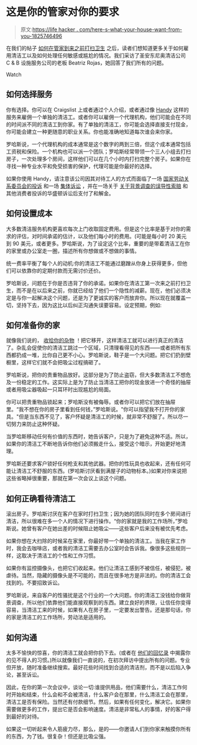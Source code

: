 # 这是你的管家对你的要求

> 原文:[https://life hacker . com/here-s-what-your-house-want-from-you-1825746496](https://lifehacker.com/here-s-what-your-housekeeper-wants-from-you-1825746496)

在我们的帖子 [如何在管家到来之前打扫卫生](https://lifehacker.com/how-to-clean-up-for-the-house-cleaner-1825178756) 之后，读者们想知道更多关于如何雇用清洁工以及如何处理任何敏感或尴尬的情况。我们采访了圣安东尼奥清洁公司 C & B 设施服务公司的老板 Beatriz Rojas，她回答了我们所有的问题。

Watch

## **如何选择服务**

你有选择。你可以在 Craigslist 上或者通过个人介绍，或者通过像 [Handy](https://www.handy.com/) 这样的服务来雇佣一个单独的清洁工。或者你可以雇佣一个代理机构，他们可能会在不同的时间派不同的清洁工到你家。有了单独的清洁工，你可能会选择直接支付现金，你可能会建立一种更随意的职业关系。你也能准确地知道每次谁会来你家。

罗哈斯说，一个代理机构的成本通常是这个数字的两到三倍，但这个成本通常包括工资税和保险。一个机构也可以派一个团队；罗哈斯经常带领一个三人小组去打扫房子，一次处理多个房间，这样他们可以在几个小时内打扫完整个房子。如果你在寻找一种专业水平和免受损害的保护，代理可能是你最好的选择。

如果你使用 Handy，请注意该公司因其对待工人的方式而面临了一场 [国家劳动关系委员会的投诉](https://www.bloomberg.com/news/articles/2017-08-31/u-s-labor-board-complaint-says-on-demand-cleaners-are-employees) 和一场 [集体诉讼](http://valleywag.gawker.com/handy-sued-for-being-a-hellscape-of-labor-code-violatio-1657889316) ，并在一场关于 [关于背景调查的误导性索赔](https://oag.dc.gov/release/handy-technologies-pay-restitution-dc-consumers) 和其他消费者投诉的华盛顿诉讼后支付了和解金。

## **如何设置成本**

大多数清洁服务机构更喜欢每次上门收取固定费用。但是这个比率是基于对你的需求的评估，对时间承诺的估计，以及他们每小时的费用。(可能是每小时 20 美元到 90 美元，或者更多。罗哈斯说，为了设定这个比率，重要的是带着清洁工在你的家里或办公室走一圈，描述所有你想做或不想做的事情。

统一费率平衡了每个人的动机:你的清洁工不能通过磨蹭从你身上获得更多，但他们可以依靠你的定期付款而无需讨价还价。

罗哈斯说，问题在于你是否违背了你的承诺。如果你在清洁工第一次来之前打扫卫生，而不是在以后来之前，你就已经给了他们一个隐性的减薪。现在，他们必须决定是与你一起解决这个问题，还是为了更诚实的客户而放弃你。所以现在就覆盖一切，坚持下去，因为这比以后纠正沟通失误要容易。设定预期，例如:

## **如何准备你的家**

就像我们说的， [收拾你的杂物](https://lifehacker.com/how-to-clean-up-for-the-house-cleaner-1825178756) ！把它移开，这样清洁工就可以进行真正的清洁了。杂乱会促使你的清洁工跳过一个区域，只清理看得见的东西——或者把所有东西都扔成一堆，比你自己更不小心。罗哈斯说，鞋子是一个大问题。把它们扔到壁橱里，这样它们就不会把吸尘过程搞砸了。

罗哈斯说，把你的贵重物品放好。这部分是为了防止盗窃，但大多数清洁工不想危及一份稳定的工作。这实际上是为了防止当清洁工把你的现金放进一个奇怪的抽屉或者用吸尘器吸起一只耳环时出现尴尬的局面。

你可以把贵重物品锁起来；罗哈斯没有被侮辱。或者你可以把它们放在抽屉里。“我不想在你的房子里看到任何钱，”罗哈斯说。"你可以指望我不打开你的家具。"但是当东西不见了，客户怀疑是清洁工的时候，就非常不舒服了。所以尽一切努力来防止这种怀疑。

当罗哈斯移动任何有价值的东西时，她告诉客户，只是为了避免这种不适。所以，如果你的清洁工不断地告诉你他们必须搬走什么，接受这个暗示，开始更好地清理。

罗哈斯还要求客户锁好任何枪支和其他武器。把你的性玩具也收起来，还有任何可能让清洁工不舒服的东西。(罗哈斯讨厌看到满屋子的动物标本。)如果对你来说把这些省略掉很重要，那就在第一次会议上谈这个问题。

## **如何正确看待清洁工**

滚出房子。罗哈斯讨厌在客户在家时打扫卫生；因为她的团队同时在多个房间进行清洁，所以很难在多一个人的情况下进行操作。“你的家就是我的工作场所，”罗哈斯说。她曾有客户在她出差的时候阻止她吸尘——这些客户后来没有被优先考虑。

如果你想在大扫除的时候呆在家里，你最好带一个单独的清洁工。当我在家工作时，我会去咖啡店，或者我的清洁工需要去办公室时会告诉我。像很多这些规则一样，这取决于清洁工的个性和工作习惯。

如果你有监控摄像头，也把它们收起来。他们让清洁工感到不被信任，被侵犯，被虐待。当然，隐藏的摄像头是不可能的，而且在很多地方是非法的。你的清洁工会找到的。不要招致诉讼。

罗哈斯说，来自客户的性骚扰是这个行业的一个大问题。你的清洁工没钱给你做背景调查，所以他们依靠他们能直接观察到的东西。建立良好的界限，让信任你变得容易，当清洁工来的时候，如果有人在房子里，一定要发出警告。还是那句话，你的家是清洁工的工作场所，劳动法是适用的。

## **如何沟通**

太多不愉快的惊喜，你的清洁工就会把你扔下去。(或者在 [他们的回忆录](https://www.amazon.com/dp/B00DZ34QIQ/ref=dp-kindle-redirect?_encoding=UTF8&asc_campaign=InlineText&asc_refurl=https://lifehacker.com/here-s-what-your-housekeeper-wants-from-you-1825746496&asc_source=&btkr=1&tag=kinjalifehackerlink-20) 中揭露你的见不得人的习惯。)所以就像我们一直说的，在初次拜访中提出所有的问题。专业但开放，随时准备继续搜索。最好花些时间找到合适的清洁剂，而不是以后陷入争论，甚至诉讼。

因此，在你的第一次会议中，谈论一切:谁提供用品，他们需要什么，清洁工作何时开始和结束，什么会和不会被清洁，什么客户会在那里，什么清洁工会在那里，清洁工是否有保险。当然还有付款细节。然后，如果有任何变化，解决它。如果你需要做更多的工作，提出它是否会影响速度。清洁是非常私人的事情，好的客户得到最好的对待。

如果这一切听起来令人筋疲力尽，那么，是的——你邀请人们到你家来触摸你所有的东西，为了钱。很复杂！但还是比吸尘强。
